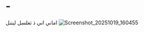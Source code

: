 # -
اماني 
اني
ذ
ثغلسل ليتنل ![Screenshot_20251019_160455](https://github.com/user-attachments/assets/0fe3867a-b0da-4bd4-9070-c9168a9d7926)
